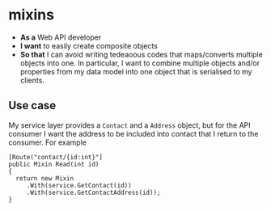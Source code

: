 # mixins

* **As a** Web API developer
* **I want** to easily create composite objects
* **So that** I can avoid writing tedeaoous codes that maps/converts multiple objects into one.
In particular, I want to combine multiple objects and/or properties from my data model into one object that is serialised to my clients.

## Use case

My service layer provides a `Contact` and a `Address` object, but for the API consumer I want the address to be included into contact that I return to the consumer.  For example

    [Route("contact/{id:int}"]
    public Mixin Read(int id)
    {
      return new Mixin
         .With(service.GetContact(id))
         .With(service.GetContactAddress(id));
    }
